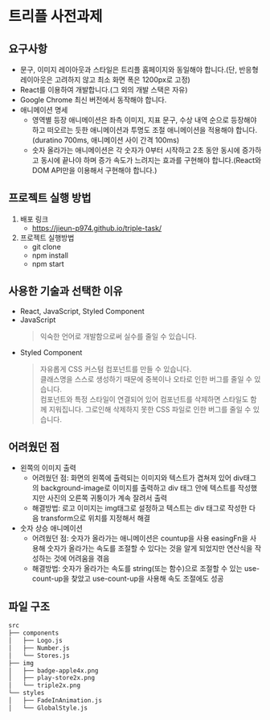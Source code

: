 # 트리플 사전과제

## 요구사항

- 문구, 이미지 레이아웃과 스타일은 트리플 홈페이지와 동일해야 합니다.(단, 반응형 레이아웃은 고려하지 않고 최소 화면 폭은 1200px로 고정)
- React를 이용하여 개발합니다.(그 외의 개발 스택은 자유)
- Google Chrome 최신 버전에서 동작해야 합니다.
- 애니메이션 명세
  - 영역별 등장 애니메이션은 좌측 이미지, 지표 문구, 수상 내역 순으로 등장해야 하고 떠오르는 듯한 애니메이션과 투명도 조절 애니메이션을 적용해야 합니다.(duratino 700ms, 애니메이션 사이 간격 100ms)
  - 숫자 올라가는 애니메이션은 각 숫자가 0부터 시작하고 2초 동안 동시에 증가하고 동시에 끝나야 하며 증가 속도가 느려지는 효과를 구현해야 합니다.(React와 DOM API만을 이용해서 구현해야 합니다.)

## 프로젝트 실행 방법

1. 배포 링크
   - https://jieun-p974.github.io/triple-task/
2. 프로젝트 실행방법
   - git clone
   - npm install
   - npm start

## 사용한 기술과 선택한 이유

- React, JavaScript, Styled Component
- JavaScript
  > 익숙한 언어로 개발함으로써 실수를 줄일 수 있습니다.
- Styled Component
  > 자유롭게 CSS 커스텀 컴포넌트를 만들 수 있습니다.  
  > 클래스명을 스스로 생성하기 때문에 중복이나 오타로 인한 버그를 줄일 수 있습니다.  
  > 컴포넌트와 특정 스타일이 연결되어 있어 컴포넌트를 삭제하면 스타일도 함께 지워집니다. 그로인해 삭제하지 못한 CSS 파일로 인한 버그를 줄일 수 있습니다.

## 어려웠던 점

- 왼쪽의 이미지 출력
  - 어려웠던 점: 화면의 왼쪽에 출력되는 이미지와 텍스트가 겹쳐져 있어 div태그의 background-image로 이미지를 출력하고 div 태그 안에 텍스트를 작성했지만 사진의 오른쪽 귀퉁이가 계속 잘려서 출력
  - 해결방법: 로고 이미지는 img태그로 설정하고 텍스트는 div 태그로 작성한 다음 transform으로 위치를 지정해서 해결
- 숫자 상승 애니메이션
  - 어려웠던 점: 숫자가 올라가는 애니메이션은 countup을 사용 easingFn을 사용해 숫자가 올라가는 속도를 조절할 수 있다는 것을 알게 되었지만 연산식을 작성하는 것에 어려움을 겪음
  - 해결방법: 숫자가 올라가는 속도를 string(또는 함수)으로 조절할 수 있는 use-count-up을 찾았고 use-count-up을 사용해 속도 조절에도 성공

## 파일 구조

```bash
src
├── components
│   ├── Logo.js
│   ├── Number.js
│   └── Stores.js
├── img
│   ├── badge-apple4x.png
│   ├── play-store2x.png
│   └── triple2x.png
└── styles
│   ├── FadeInAnimation.js
│   └── GlobalStyle.js
```
